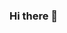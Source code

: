 ### Hi there 👋

<!--
**shaikat17/shaikat17** is a ✨ _special_ ✨ repository because its `README.md` (this file) appears on your GitHub profile.

Here are some ideas to get you started:

- 🔭 I’m currently working on Web Development
- 🌱 I’m currently learning Python
- 👯 I’m looking to collaborate on any Programming Projects
- 🤔 I’m looking for help with ...
- 💬 Ask me about ...
- 📫 How to reach me: shaikatpal56@gmail.com
- 😄 Pronouns: ...
- ⚡ Fun fact: ...
-->
